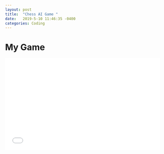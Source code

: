 ```yaml
---
layout: post
title:  "Chess AI Game "
date:   2019-5-10 11:46:35 -0400
categories: Coding
---
```


<h1>My Game</h1>



<iframe width="100%" height="300" src="//jsfiddle.net/zainmer/f0qdxu1y/3/embedded/result/dark/" allowfullscreen="allowfullscreen" allowpaymentrequest frameborder="0"></iframe>
